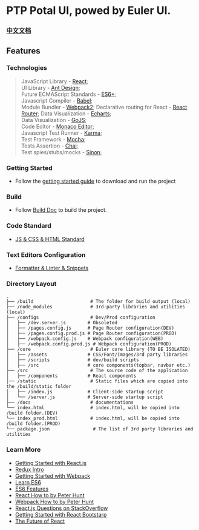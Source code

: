 # PTP Potal UI, powed by Euler UI.

### [中文文档](./README-zh.md)

## Features

### Technologies
> JavaScript Library - [React](https://facebook.github.io/react/);  
> UI Library - [Ant Design](https://github.com/ant-design/ant-design);  
> Future ECMAScript Standards - [ES6+](http://babeljs.io/docs/learn-es2015/);  
> Javascript Compiler - [Babel](http://babeljs.io/);  
> Module Bundler - [Webpack2](https://webpack.js.org/);
> Declarative routing for React  - [React Router](https://github.com/ReactTraining/react-router);
> Data Visualization - [Echarts](http://echarts.baidu.com/);  
> Data Visualization - [GoJS](http://gojs.net/latest/index.html/);  
> Code Editor - [Monaco Editor](https://github.com/Microsoft/monaco-editor);  
> Javascript Test Runner - [Karma](https://karma-runner.github.io/0.13/index.html);  
> Test Framework - [Mocha](http://mochajs.org/);  
> Tests Assertion - [Chai](http://chaijs.com/);  
> Test spies/stubs/mocks - [Sinon](http://sinonjs.org/);  

### Getting Started

  * Follow the [getting started guide](./docs/getting-started.md) to download and run the project

### Build
  * Follow [Build Doc](./docs/build.md) to build the project.

### Code Standard
 * [JS & CSS & HTML Standard](./docs/standard.md)

### Text Editors Configuration 

 * [Formatter & Linter & Snippets](./docs/how-to-configure-text-editors.md)  

### Directory Layout

```
.
├── /build                     # The folder for build output (local)
├── /node_modules              # 3rd-party libraries and utilities (local)
├── /configs                   # Dev/Prod configuration
│   ├── /dev.server.js        # Obsoleted
│   ├── /pages.config.js      # Page Router configuration(DEV)
│   ├── /pages.config.prod.js # Page Router configuration(PROD)
│   ├── /webpack.config.js    # Webpack configuration(WEB)
│   ├── /webpack.config.prod.js # Webpack configuration(PROD)
├── /core                      # Euler core library (TO BE ISOLATED)
│   ├── /assets               # CSS/Font/Images/3rd party libraries
│   ├── /scripts              # dev/build scripts
│   ├── /src                  # core components(topbar, navbar etc.)
├── /src                       # The source code of the application
│   ├── /components           # React components
│── /static                    # Static files which are copied into the /build/static folder
│   ├── /index.js             # Client-side startup script
│   └── /server.js            # Server-side startup script
├── /docs                      # documentations
└── index.html                 # index.html, will be copied into /build folder.(DEV)
└── index_prod.html            # index.html, will be copied into /build folder.(PROD)
└── package.json                # The list of 3rd party libraries and utilities
```

### Learn More

  * [Getting Started with React.js](http://facebook.github.io/react/)
  * [Redux Intro](http://redux.js.org/)
  * [Getting Started with Webpack](https://webpack.github.io/docs/tutorials/getting-started/)
  * [Learn ES6](https://babeljs.io/docs/learn-es6/)
  * [ES6 Features](https://github.com/lukehoban/es6features#readme)
  * [React How to by Peter Hunt](https://github.com/petehunt/react-howto)
  * [Webpack How to by Peter Hunt](https://github.com/petehunt/webpack-howto)
  * [React.js Questions on StackOverflow](http://stackoverflow.com/questions/tagged/reactjs)
  * [Getting Started with React Bootstarp](https://react-bootstrap.github.io/getting-started.html)
  * [The Future of React](https://github.com/reactjs/react-future)